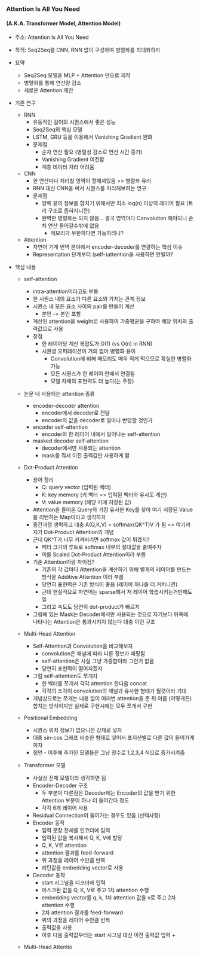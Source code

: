 ### Attention Is All You Need
#### (A.K.A. Transformer Model, Attention Model)

- 주소: Attention Is All You Need

- 목적: Seq2Seq를 CNN, RNN 없이 구성하여 병렬화를 최대화하자

- 요약
  - Seq2Seq 모델을 MLP + Attention 만으로 제작
  - 병렬화를 통해 연산량 감소
  - 새로운 Attention 제안
  
- 기존 연구
  - RNN
    - 유동적인 길이의 시퀀스에서 좋은 성능
    - Seq2Seq의 핵심 모델
    - LSTM, GRU 등을 이용해서 Vanishing Gradient 완화
    - 문제점
      - 순차 연산 필요 (병렬성 감소로 연산 시간 증가)
      - Vanishing Gradient 여전함
      - 계층 데이터 처리 어려움
  - CNN
    - 한 연산마다 처리할 영역이 정해져있음 => 병렬화 유리
    - RNN 대신 CNN을 써서 시퀀스를 처리해보려는 연구 
    - 문제점
      - 양쪽 끝의 정보를 합치기 위해서만 최소 log(n) 이상의 레이어 필요 (트리 구조로 좁혀지니깐)
      - 완벽한 병렬화는 되지 않음... 결국 영역마다 Convolution 해야되니 순차 연산 들어갈수밖에 없음
        - 메모리가 무한하다면 가능하려나?
  - Attention
    - 자연어 기계 번역 분야에서 encoder-decoder를 연결하는 핵심 이슈
    - Representation 단계부터 (self-)attention을 사용하면 안될까?

- 핵심 내용
  - self-attention
    - intra-attention이라고도 부름
    - 한 시퀀스 내의 요소가 다른 요소와 가지는 관계 정보
    - 시퀀스 내 모든 요소 사이의 pair를 만들어 계산
      - 본인 -> 본인 포함
    - 계산된 attention을 weight로 사용하여 가중평균을 구하여 해당 위치의 출력값으로 사용
    - 장점
      - 한 레이어당 계산 복잡도가 O(1) (vs O(n) in RNN)
      - 시퀀셜 오퍼레이션이 거의 없어 병렬화 용이
        - Convolution에 비해 메모리도 매우 적게 먹으므로 확실한 병렬화 가능
        - 모든 시퀀스가 한 레이어 안에서 연결됨
        - 모델 자체의 표현력도 더 높다(는 주장)
        
  - 논문 내 사용되는 attention 종류
    - encoder-decoder attention
      - encoder에서 decoder로 전달
      - encoder의 값을 decoder로 얼마나 반영할 것인가
    - encoder self-attention
      - encoder의 한 레이어 내에서 일어나는 self-attention
    - masked decoder self-attention
      - decoder에서만 사용되는 attention
      - mask를 줘서 이전 출력값만 사용하게 함
      
  - Dot-Product Attention
    - 용어 정리
      - Q: query vector (입력된 벡터)
      - K: key memory (키 벡터 => 입력된 벡터와 유사도 계산)
      - V: value memory (해당 키에 저장된 값)
    - Attention을 들어온 Query와 가장 유사한 Key를 찾아 여기 저장된 Value를 리턴하는 Map이라고 생각하자
    - 중간과정 생략하고 대충 A(Q,K,V) = softmax(QK^T)V 가 됨 => 여기까지가 Dot-Product Attention의 개념
    - 근데 QK^T가 너무 커져버리면 softmax 값이 튀겠지?
      - 벡터 크기의 루트로 softmax 내부의 절대값을 줄여주자
      - 이를 Scaled Dot-Product Attention이라 부름
    - 기존 Attention이랑 차이점?
      - 기존의 각 값마다 Attention을 계산하기 위해 별개의 레이어를 만드는 방식을 Additive Attention 이라 부름
      - 당연히 표현력은 기존 방식이 좋음 (레이어 하나를 더 거치니깐)
      - 근데 현실적으로 자연어는 sparse해서 저 레이어 학습시키는거만해도 일
      - 그리고 속도도 당연히 dot-product가 빠르지
    - 그림에 있는 Mask는 Decoder에서만 사용되는 것으로 자기보다 뒤쪽에 나타나는 Attention은 통과시키지 않는다 대충 이런 구조
    
  - Multi-Head Attention
    - Self-Attention과 Convolution을 비교해보자
      - convolution은 채널에 따라 다른 정보가 매핑됨
      - self-attention은 사실 그냥 가중합이라 그런거 없음
      - 당연히 표현력이 떨어지겠지
    - 그럼 self-attention도 쪼개자
      - 한 벡터를 쪼개서 각각 attention 한다음 concat
      - 각각의 조각이 convolution의 채널과 유사한 형태가 될것이라 기대
    - 개념상으로는 쪼개는 내용 없이 여러번 attention을 준 뒤 이를 (어떻게든) 합치는 방식이지만 실제로 구현시에는 모두 쪼개서 구현
    
  - Positional Embedding
    - 시퀀스 위치 정보가 없으니깐 강제로 넣자
    - 대충 sin-cos 그래프 비슷한 형태로 넣어서 포지션별로 다른 값이 들어가게 하자
    - 첨언 - 이후에 추가된 모델들은 그냥 정수로 1,2,3,4 식으로 증가시켜줌
    
  - Transformer 모델
    - 사실상 전체 모델이라 생각하면 됨
    - Encoder-Decoder 구조
      - 두 부분이 다른점은 Decoder에는 Encoder의 값을 받기 위한 Attention 부분이 하나 더 들어간다 정도
      - 각각 6개 레이어 사용
    - Residual Connection이 들어가는 경우도 있음 (선택사항)
    - Encoder 동작
      - 입력 문장 전체를 인코더에 입력
      - 입력된 값을 복사해서 Q, K, V에 할당
      - Q, K, V로 attention
      - attention 결과를 feed-forward
      - 위 과정을 레이어 수만큼 반복
      - 리턴값을 embedding vector로 사용
    - Decoder 동작
      - start 시그널을 디코더에 입력
      - 마스크된 값을 Q, K, V로 주고 1차 attention 수행
      - embedding vector를 q, k, 1차 attention 값을 v로 주고 2차 attention 수행
      - 2차 attention 결과를 feed-forward
      - 위의 과정을 레이어 수만큼 반복
      - 출력값을 사용
      - 이후 다음 출력값부터는 start 시그널 대신 이전 출력값 입력 + 

  - Multi-Head Attentio
